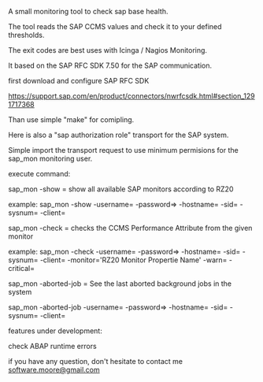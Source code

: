 A small monitoring tool to check sap base health.

The tool reads the SAP CCMS values and check it to your defined thresholds.

The exit codes are best uses with Icinga / Nagios Monitoring.

It based on the SAP RFC SDK 7.50 for the SAP communication.

first download and configure SAP RFC SDK

https://support.sap.com/en/product/connectors/nwrfcsdk.html#section_1291717368

Than use simple "make" for comipling.

Here is also a "sap authorization role" transport for the SAP system. 

Simple import the transport request to use minimum permisions for the sap_mon monitoring user.



execute command:



sap_mon -show = show all available SAP monitors according to RZ20

example: sap_mon -show -username=<USERNAME> -password=<PASSWORD>> -hostname=<HOSTNAME> -sid=<SAP SID> -sysnum=<SYSTEMNUMBER> -client=<CLIENT NUMBER>




sap_mon -check = checks the CCMS Performance Attribute from the given monitor

example: sap_mon -check -username=<USERNAME> -password=<PASSWORD>> -hostname=<HOSTNAME> -sid=<SAP SID> -sysnum=<SYSTEMNUMBER> -client=<CLIENT NUMBER> -monitor='RZ20 Monitor Propertie Name' -warn=<VALUE> -critical=<VALUE>




sap_mon -aborted-job = See the last aborted background jobs in the system

sap_mon -aborted-job -username=<USERNAME> -password=<PASSWORD>> -hostname=<HOSTNAME> -sid=<SAP SID> -sysnum=<SYSTEMNUMBER> -client=<CLIENT NUMBER>



features under development:

check ABAP runtime errors




if you have any question, don't hesitate to contact me software.moore@gmail.com
